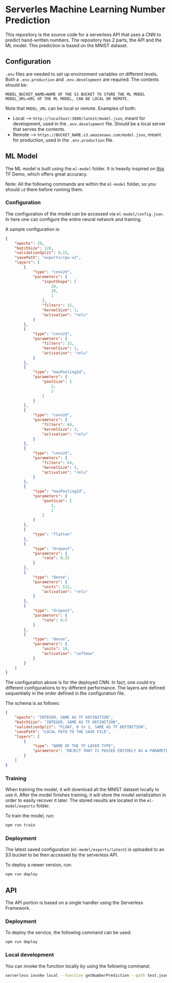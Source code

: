 # Serverles Machine Learning Number Prediction

This repository is the source code for a serverless API that uses a CNN to predict hand-written numbers. The repository has 2 parts, the API and the ML model. This prediction is based on the MNIST dataset.

## Configuration

`.env` files are needed to set up environment variables on different levels. Both a `.env.production` and `.env.development` are required. The contents should be:
```
MODEL_BUCKET_NAME=NAME OF THE S3 BUCKET TO STORE THE ML MODEL
MODEL_URL=URL OF THE ML MODEL, CAN BE LOCAL OR REMOTE.
```

Note that `MODEL_URL` can be local or remote. Examples of both:
- Local --> `http://localhost:3000/latest/model.json`, meant for development, used in the `.env.development` file. Should be a local server that serves the contents.
- Remote --> `https://BUCKET_NAME.s3.amazonaws.com/model.json`, meant for production, used in the `.env.production` file.

## ML Model

The ML model is built using the `ml-model` folder. It is heavily inspired on [this](https://github.com/tensorflow/tfjs-examples/tree/1f6209de0bb9c198addc7bc13372259591aa7928/mnist-node) TF Demo, which offers great accuracy.

Note: All the following commands are within the `ml-model` folder, so you should `cd` there before running them.

### Configuration

The configuration of the model can be accessed via `ml-model/config.json`. In here one can configure the entire neural network and training.

A sample configuration is:
```json
{
    "epochs": 20,
    "batchSize": 128,
    "validationSplit": 0.15,
    "savePath": "exports/cpu-v2",
    "layers": [
        {
            "type": "conv2d",
            "parameters": {
                "inputShape": [
                    28,
                    28,
                    1
                ],
                "filters": 32,
                "kernelSize": 3,
                "activation": "relu"
            }
        },
        {
            "type": "conv2d",
            "parameters": {
                "filters": 32,
                "kernelSize": 3,
                "activation": "relu"
            }
        },
        {
            "type": "maxPooling2d",
            "parameters": {
                "poolSize": [
                    2,
                    2
                ]
            }
        },
        {
            "type": "conv2d",
            "parameters": {
                "filters": 64,
                "kernelSize": 3,
                "activation": "relu"
            }
        },
        {
            "type": "conv2d",
            "parameters": {
                "filters": 64,
                "kernelSize": 3,
                "activation": "relu"
            }
        },
        {
            "type": "maxPooling2d",
            "parameters": {
                "poolSize": [
                    2,
                    2
                ]
            }
        },
        {
            "type": "flatten"
        },
        {
            "type": "dropout",
            "parameters": {
                "rate": 0.25
            }
        },
        {
            "type": "dense",
            "parameters": {
                "units": 512,
                "activation": "relu"
            }
        },
        {
            "type": "dropout",
            "parameters": {
                "rate": 0.5
            }
        },
        {
            "type": "dense",
            "parameters": {
                "units": 10,
                "activation": "softmax"
            }
        }
    ]
}
```

The configuration above is for the deployed CNN. In fact, one could try different configurations to try different performance. The layers are defined sequentially in the order defined in the configuration file.

The schema is as follows:
```json
{
    "epochs": "INTEGER, SAME AS TF DEFINITION",
    "batchSize": "INTEGER, SAME AS TF DEFINITION",
    "validationSplit": "FLOAT, 0 to 1, SAME AS TF DEFINITION",
    "savePath": "LOCAL PATH TO THE SAVE FILE",
    "layers": [
        {
            "type": "NAME OF THE TF LAYER TYPE",
            "parameters": "OBJECT THAT IS PASSED ENTIRELY AS A PARAMETER, NOT DECLARED IF THE FUNCTION TYPE HAS NO PARAMETERS"
        }
    ]
}
```

### Training

When training the model, it will download all the MNIST dataset locally to use it. After the model finishes training, it will store the model serialization in order to easily recover it later. The stored results are located in the `ml-model/exports` folder.

To train the model, run:
```bash
npm run train
```

### Deployment

The latest saved configuration (`ml-model/exports/latest`) is uploaded to an S3 bucket to be then accessed by the serverless API.

To deploy a newer version, run:
```bash
npm run deploy
```

## API

The API portion is based on a single handler using the Serverless Framework.

### Deployment

To deploy the service, the following command can be used:
```
npm run deploy
```

### Local development

You can invoke the function locally by using the following command:

```bash
serverless invoke local --function getNumberPrediction --path test.json
```
